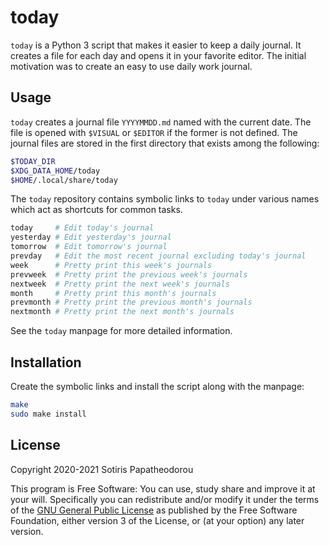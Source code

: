 <!-- SPDX-FileCopyrightText: 2020-2021 Sotiris Papatheodorou -->
<!-- SPDX-License-Identifier: GPL-3.0-or-later -->

# today

`today` is a Python 3 script that makes it easier to keep a daily journal. It
creates a file for each day and opens it in your favorite editor. The initial
motivation was to create an easy to use daily work journal.



## Usage

`today` creates a journal file `YYYYMMDD.md` named with the current date. The
file is opened with `$VISUAL` or `$EDITOR` if the former is not defined. The
journal files are stored in the first directory that exists among the
following:

``` bash
$TODAY_DIR
$XDG_DATA_HOME/today
$HOME/.local/share/today
```

The `today` repository contains symbolic links to `today` under various names
which act as shortcuts for common tasks.

``` bash
today     # Edit today's journal
yesterday # Edit yesterday's journal
tomorrow  # Edit tomorrow's journal
prevday   # Edit the most recent journal excluding today's journal
week      # Pretty print this week's journals
prevweek  # Pretty print the previous week's journals
nextweek  # Pretty print the next week's journals
month     # Pretty print this month's journals
prevmonth # Pretty print the previous month's journals
nextmonth # Pretty print the next month's journals
```

See the `today` manpage for more detailed information.



## Installation

Create the symbolic links and install the script along with the manpage:

``` bash
make
sudo make install
```



## License

Copyright 2020-2021 Sotiris Papatheodorou

This program is Free Software: You can use, study share and improve it at your
will. Specifically you can redistribute and/or modify it under the terms of the
[GNU General Public License](https://www.gnu.org/licenses/gpl.html) as
published by the Free Software Foundation, either version 3 of the License, or
(at your option) any later version.

